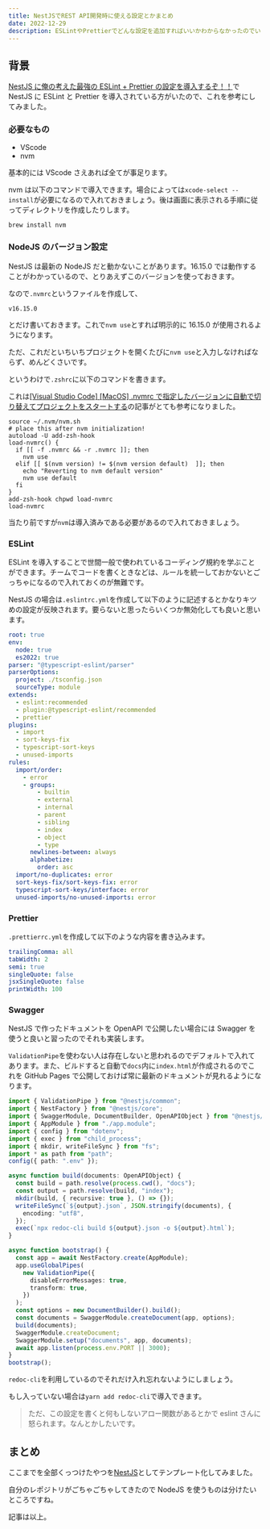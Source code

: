 ```yaml
---
title: NestJSでREST API開発時に使える設定とかまとめ
date: 2022-12-29
description: ESLintやPrettierでどんな設定を追加すればいいかわからなかったのでいろいろ参考にしてみました
---
```


## 背景

[NestJS に俺の考えた最強の ESLint + Prettier の設定を導入するぞ！！](https://qiita.com/ganja_tuber/items/895e382cd4d3cfae23a7)で NestJS に ESLint と Prettier を導入されている方がいたので、これを参考にしてみました。

### 必要なもの

- VScode
- nvm

基本的には VScode さえあれば全てが事足ります。

nvm は以下のコマンドで導入できます。場合によっては`xcode-select --install`が必要になるので入れておきましょう。後は画面に表示される手順に従ってディレクトリを作成したりします。

```
brew install nvm
```

### NodeJS のバージョン設定

NestJS は最新の NodeJS だと動かないことがあります。16.15.0 では動作することがわかっているので、とりあえずこのバージョンを使っておきます。

なので`.nvmrc`というファイルを作成して、

```
v16.15.0
```

とだけ書いておきます。これで`nvm use`とすれば明示的に 16.15.0 が使用されるようになります。

ただ、これだといちいちプロジェクトを開くたびに`nvm use`と入力しなければならず、めんどくさいです。

というわけで`.zshrc`に以下のコマンドを書きます。

これは[[Visual Studio Code] [MacOS] .nvmrc で指定したバージョンに自動で切り替えてプロジェクトをスタートする](https://qiita.com/cleverdog/items/f50dcff0bc2905816b8e)の記事がとても参考になりました。

```
source ~/.nvm/nvm.sh
# place this after nvm initialization!
autoload -U add-zsh-hook
load-nvmrc() {
  if [[ -f .nvmrc && -r .nvmrc ]]; then
    nvm use
  elif [[ $(nvm version) != $(nvm version default)  ]]; then
    echo "Reverting to nvm default version"
    nvm use default
  fi
}
add-zsh-hook chpwd load-nvmrc
load-nvmrc
```

当たり前ですが`nvm`は導入済みである必要があるので入れておきましょう。

### ESLint

ESLint を導入することで世間一般で使われているコーディング規約を学ぶことができます。チームでコードを書くときなどは、ルールを統一しておかないとごっちゃになるので入れておくのが無難です。

NestJS の場合は`.eslintrc.yml`を作成して以下のように記述するとかなりキツめの設定が反映されます。要らないと思ったらいくつか無効化しても良いと思います。

```yml
root: true
env:
  node: true
  es2022: true
parser: "@typescript-eslint/parser"
parserOptions:
  project: ./tsconfig.json
  sourceType: module
extends:
  - eslint:recommended
  - plugin:@typescript-eslint/recommended
  - prettier
plugins:
  - import
  - sort-keys-fix
  - typescript-sort-keys
  - unused-imports
rules:
  import/order:
    - error
    - groups:
        - builtin
        - external
        - internal
        - parent
        - sibling
        - index
        - object
        - type
      newlines-between: always
      alphabetize:
        order: asc
  import/no-duplicates: error
  sort-keys-fix/sort-keys-fix: error
  typescript-sort-keys/interface: error
  unused-imports/no-unused-imports: error
```

### Prettier

`.prettierrc.yml`を作成して以下のような内容を書き込みます。

```yml
trailingComma: all
tabWidth: 2
semi: true
singleQuote: false
jsxSingleQuote: false
printWidth: 100
```

### Swagger

NestJS で作ったドキュメントを OpenAPI で公開したい場合には Swagger を使うと良いと習ったのでそれも実装します。

`ValidationPipe`を使わない人は存在しないと思われるのでデフォルトで入れてあります。また、ビルドすると自動で`docs`内に`index.html`が作成されるのでこれを GitHub Pages で公開しておけば常に最新のドキュメントが見れるようになります。

```ts
import { ValidationPipe } from "@nestjs/common";
import { NestFactory } from "@nestjs/core";
import { SwaggerModule, DocumentBuilder, OpenAPIObject } from "@nestjs/swagger";
import { AppModule } from "./app.module";
import { config } from "dotenv";
import { exec } from "child_process";
import { mkdir, writeFileSync } from "fs";
import * as path from "path";
config({ path: ".env" });

async function build(documents: OpenAPIObject) {
  const build = path.resolve(process.cwd(), "docs");
  const output = path.resolve(build, "index");
  mkdir(build, { recursive: true }, () => {});
  writeFileSync(`${output}.json`, JSON.stringify(documents), {
    encoding: "utf8",
  });
  exec(`npx redoc-cli build ${output}.json -o ${output}.html`);
}

async function bootstrap() {
  const app = await NestFactory.create(AppModule);
  app.useGlobalPipes(
    new ValidationPipe({
      disableErrorMessages: true,
      transform: true,
    })
  );
  const options = new DocumentBuilder().build();
  const documents = SwaggerModule.createDocument(app, options);
  build(documents);
  SwaggerModule.createDocument;
  SwaggerModule.setup("documents", app, documents);
  await app.listen(process.env.PORT || 3000);
}
bootstrap();
```

`redoc-cli`を利用しているのでそれだけ入れ忘れないようにしましょう。

もし入っていない場合は`yarn add redoc-cli`で導入できます。

> ただ、この設定を書くと何もしないアロー関数があるとかで eslint さんに怒られます。なんとかしたいです。

## まとめ

ここまでを全部くっつけたやつを[NestJS](https://github.com/MagiJS/NestJS)としてテンプレート化してみました。

自分のレポジトリがごちゃごちゃしてきたので NodeJS を使うものは分けたいところですね。

記事は以上。
